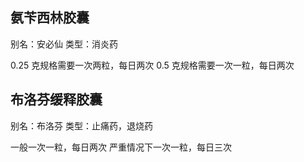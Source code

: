 ## 氨苄西林胶囊
别名：安必仙
类型：消炎药

0.25 克规格需要一次两粒，每日两次
0.5 克规格需要一次一粒，每日两次

## 布洛芬缓释胶囊
别名：布洛芬
类型：止痛药，退烧药

一般一次一粒，每日两次
严重情况下一次一粒，每日三次
